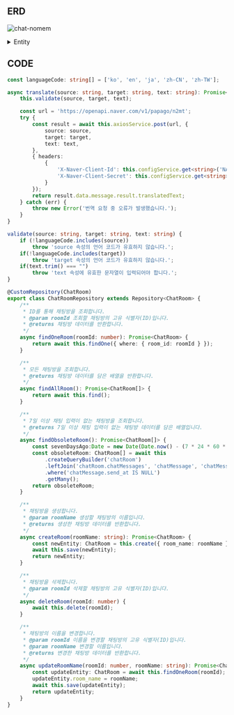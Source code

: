 ## ERD

![chat-nomem](https://github.com/SD-PARK/papago-chat/assets/97375357/5e56a34e-dbcd-4bd9-b28a-dccb09836dd9)

<details>
<summary>Entity</summary>
<div markdown="1">

    @PrimaryGeneratedColumn()
    room_id: number;

    @Column({ length: 30, nullable: false })
    room_name: string;

    @Column({ default: () => 'CURRENT_TIMESTAMP' })
    created_at: Date;

    @OneToMany(() => ChatMessage, chatMessage => chatMessage.chatRoom)
    @JoinColumn({ name: 'room_id' })
    chatMessages: ChatRoom;
    
</div>
<div markdown="2">
  
    @PrimaryGeneratedColumn()
    message_id: number;

    @Column({ nullable: false })
    room_id: number;

    @Column({ length: 45, nullable: false })
    user_name: string;
    
    @Column({ default: () => 'CURRENT_TIMESTAMP'})
    send_at: Date;

    @Column({ length: 5, nullable: false })
    language: string;

    @Column({ type: 'text', nullable: false })
    message_text: string;

    @ManyToOne(() => ChatRoom, chatRoom => chatRoom.chatMessages)
    @JoinColumn({ name: 'room_id' })
    chatRoom: ChatRoom;
    
</div>
</details>

## CODE
```ts
const languageCode: string[] = ['ko', 'en', 'ja', 'zh-CN', 'zh-TW'];

async translate(source: string, target: string, text: string): Promise<string> {
    this.validate(source, target, text);

    const url = 'https://openapi.naver.com/v1/papago/n2mt';
    try {
        const result = await this.axiosService.post(url, {
            source: source,
            target: target,
            text: text,
        },
        { headers:
            {
                'X-Naver-Client-Id': this.configService.get<string>('NAVER_CLIENT_ID'),
                'X-Naver-Client-Secret': this.configService.get<string>('NAVER_CLIENT_SECRET'),
            }
        });
        return result.data.message.result.translatedText;
    } catch (err) {
        throw new Error('번역 요청 중 오류가 발생했습니다.');
    }
}

validate(source: string, target: string, text: string) {
    if (!languageCode.includes(source))
        throw 'source 속성의 언어 코드가 유효하지 않습니다.';
    if(!languageCode.includes(target))
        throw 'target 속성의 언어 코드가 유효하지 않습니다.';
    if(text.trim() === "")
        throw 'text 속성에 유효한 문자열이 입력되어야 합니다.';
}
```

```ts
@CustomRepository(ChatRoom)
export class ChatRoomRepository extends Repository<ChatRoom> {
    /**
     * ID를 통해 채팅방을 조회합니다.
     * @param roomId 조회할 채팅방의 고유 식별자(ID)입니다.
     * @returns 채팅방 데이터를 반환합니다.
     */
    async findOneRoom(roomId: number): Promise<ChatRoom> {
        return await this.findOne({ where: { room_id: roomId } });
    }

    /**
     * 모든 채팅방을 조회합니다.
     * @returns 채팅방 데이터를 담은 배열을 반환합니다.
     */
    async findAllRoom(): Promise<ChatRoom[]> {
        return await this.find();
    }

    /**
     * 7일 이상 채팅 입력이 없는 채팅방을 조회합니다.
     * @returns 7일 이상 채팅 입력이 없는 채팅방 데이터를 담은 배열입니다.
     */
    async findObsoleteRoom(): Promise<ChatRoom[]> {
        const sevenDaysAgo:Date = new Date(Date.now() - (7 * 24 * 60 * 60 * 1000));
        const obsoleteRoom: ChatRoom[] = await this
            .createQueryBuilder('chatRoom')
            .leftJoin('chatRoom.chatMessages', 'chatMessage', 'chatMessage.send_at >= :sevenDaysAgo', { sevenDaysAgo })
            .where('chatMessage.send_at IS NULL')
            .getMany();
        return obsoleteRoom;
    }

    /**
     * 채팅방을 생성합니다.
     * @param roomName 생성할 채팅방의 이름입니다.
     * @returns 생성한 채팅방 데이터를 반환합니다.
     */
    async createRoom(roomName: string): Promise<ChatRoom> {
        const newEntity: ChatRoom = this.create({ room_name: roomName });
        await this.save(newEntity);
        return newEntity;
    }

    /**
     * 채팅방을 삭제합니다.
     * @param roomId 삭제할 채팅방의 고유 식별자(ID)입니다.
     */
    async deleteRoom(roomId: number) {
        await this.delete(roomId);
    }

    /**
     * 채팅방의 이름을 변경합니다.
     * @param roomId 이름을 변경할 채팅방의 고유 식별자(ID)입니다.
     * @param roomName 변경할 이름입니다.
     * @returns 변경한 채팅방 데이터를 반환합니다.
     */
    async updateRoomName(roomId: number, roomName: string): Promise<ChatRoom> {
        const updateEntity: ChatRoom = await this.findOneRoom(roomId);
        updateEntity.room_name = roomName;
        await this.save(updateEntity);
        return updateEntity;
    }
}
```
